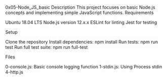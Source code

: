 0x05-Node_JS_basic
Description
This project focuses on basic Node.js concepts and implementing simple JavaScript functions.
Requirements

Ubuntu 18.04 LTS
Node.js version 12.x.x
ESLint for linting
Jest for testing

Setup

Clone the repository
Install dependencies: npm install
Run tests: npm run test
Run full test suite: npm run full-test

Files

0-console.js: Basic console logging function
1-stdin.js: Using Process stdin
4-http.js